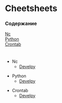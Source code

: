 # Cheetsheets

### Содержание  
[Nc](#nc)  
[Python](#python)  
[Crontab](#crontab)  

#

<a name="nc"></a>

* Nc
  * [Develpy](https://github.com/fobblified/Writeups/tree/main/Tryhackme/Develpy)

<a name="python"></a>

* Python
  * [Develpy](https://github.com/fobblified/Writeups/tree/main/Tryhackme/Develpy)

<a name="crontab"></a>

* Crontab
  * [Develpy](https://github.com/fobblified/Writeups/tree/main/Tryhackme/Develpy)